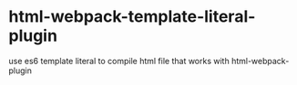 # html-webpack-template-literal-plugin
use es6 template literal to compile html file that works with html-webpack-plugin
